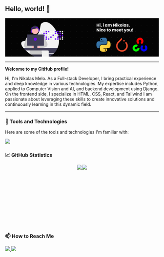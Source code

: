 <!-- Nikolas Melo -->

## Hello, world! 👋

<kbd>  <img src="https://raw.githubusercontent.com/thepokenik/thepokenik/main/banner.png"> </kbd>

---

**Welcome to my GitHub profile!**

Hi, I'm Nikolas Melo. As a Full-stack Developer, I bring practical experience and deep knowledge in various technologies. My expertise includes Python, applied to Computer Vision and AI, and backend development using Django. On the frontend side, I specialize in HTML, CSS, React, and Tailwind I am passionate about leveraging these skills to create innovative solutions and continuously learning in this dynamic field.

---

### 🧰 Tools and Technologies

Here are some of the tools and technologies I'm familiar with:

<div align="left">
    <img src="https://skillicons.dev/icons?i=py,go,typescript,pytorch,opencv,electron,django,postgres,qt" />
</div>

### 📈 GitHub Statistics

<div style="display: flex; justify-content: center;">
  <img src="https://github-readme-stats.vercel.app/api?username=thepokenik&show_icons=true&theme=midnight-purple" height="200px"/>
  <img src="https://github-readme-stats.vercel.app/api/top-langs?username=thepokenik&layout=compact&langs_count=8&card_width=320&show_icons=true&theme=midnight-purple" height="200px"/>
</div>

### 📫 How to Reach Me

<a href="https://www.linkedin.com/in/nikolas-melo-5743b1258/" align="left">
    <img src="https://skillicons.dev/icons?i=linkedin" />
</a>
<a href="mailto:nikolaspedro.np@gmail.com" align="left">
    <img src="https://skillicons.dev/icons?i=gmail" />
</a>

